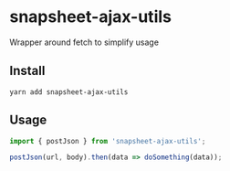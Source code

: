 # snapsheet-ajax-utils

Wrapper around fetch to simplify usage

## Install
`yarn add snapsheet-ajax-utils`


## Usage
```javascript
import { postJson } from 'snapsheet-ajax-utils';

postJson(url, body).then(data => doSomething(data));
```

